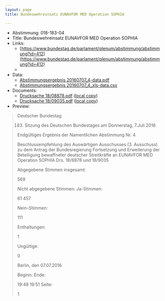 ```yaml
---
layout: page
title: Bundeswehreinsatz EUNAVFOR MED Operation SOPHIA

---
```


* Abstimmung: 018-183-04
* Title: Bundeswehreinsatz EUNAVFOR MED Operation SOPHIA
* Links: 
    * [https://www.bundestag.de/parlament/plenum/abstimmung/abstimmung?id=412](https://www.bundestag.de/parlament/plenum/abstimmung/abstimmung?id=412)
    * 
* Data: 
    * [Abstimmungsergebnis 20160707_4-data.pdf](/res/abstimmungsliste/20160707_4-data.pdf)
    * [Abstimmungsergebnis 20160707_4_xls-data.csv](/res/abstimmungsliste/analyses/20160707_4_xls-data.csv)
* Documents: 
    * [Drucksache 18/08878.pdf](http://dip21.bundestag.de/dip21/btd/18/088/1808878.pdf) ([local copy](/res/abstimmungsdaten/018-183-04/1808878.pdf))
    * [Drucksache 18/09035.pdf](http://dip21.bundestag.de/dip21/btd/18/090/1809035.pdf) ([local copy](/res/abstimmungsdaten/018-183-04/1809035.pdf))
* Preview: 
> Deutscher Bundestag
> 
> 183. Sitzung des Deutschen Bundestages
> am Donnerstag, 7.Juli 2016
> 
> Endgültiges Ergebnis der Namentlichen Abstimmung Nr. 4
> 
> Beschlussempfehlung des Auswärtigen Ausschusses (3. Ausschuss) zu dem Antrag der
> Bundesregierung
> Fortsetzung und Erweiterung der Beteiligung bewaffneter deutscher Streitkräfte an
> EUNAVFOR MED Operation SOPHIA
> Drs. 18/8878 und 18/9035
> 
> Abgegebene Stimmen insgesamt:
> 
> 569
> 
> Nicht abgegebene Stimmen:
> Ja-Stimmen:
> 
> 61
> 457
> 
> Nein-Stimmen:
> 
> 111
> 
> Enthaltungen:
> 
> 1
> 
> Ungültige:
> 
> 0
> 
> Berlin, den 07.07.2016
> 
> Beginn:
> Ende:
> 
> 19:48
> 19:51
> Seite:
> 
> 1
> 
> 
